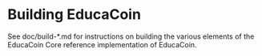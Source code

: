 Building EducaCoin
================

See doc/build-*.md for instructions on building the various
elements of the EducaCoin Core reference implementation of EducaCoin.
